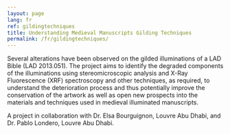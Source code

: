 ```yaml
---
layout: page
lang: fr
ref: gildingtechniques
title: Understanding Medieval Manuscripts Gilding Techniques
permalink: /fr/gildingtechniques/
---
```




Several alterations have been observed on the gilded illuminations of a LAD Bible (LAD 2013.051). The project aims to identify the degraded components of the illuminations using stereomicroscopic analysis and X-Ray Fluorescence (XRF) spectroscopy and other techniques, as required, to understand the deterioration process and thus potentially improve the conservation of the artwork as well as open new prospects into the materials and techniques used in medieval illuminated manuscripts.

A project in collaboration with Dr. Elsa Bourguignon, Louvre Abu Dhabi, and Dr. Pablo Londero, Louvre Abu Dhabi.

